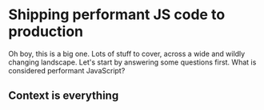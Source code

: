 # Shipping performant JS code to production

Oh boy, this is a big one. Lots of stuff to cover, across a wide and wildly changing landscape. Let's start by answering some questions first. What is considered performant JavaScript? 

## Context is everything 

<!--stackedit_data:
eyJoaXN0b3J5IjpbLTI1NjI2OTY4MV19
-->